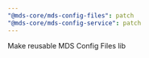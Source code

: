 ```yaml
---
"@mds-core/mds-config-files": patch
"@mds-core/mds-config-service": patch
---
```


Make reusable MDS Config Files lib
